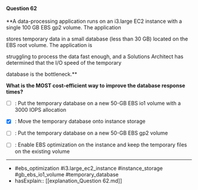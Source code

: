 #### Question  62

**A data-processing application runs on an i3.large EC2 instance with a single 100 GB EBS gp2 volume. The application

stores temporary data in a small database (less than 30 GB) located on the EBS root volume. The application is

struggling to process the data fast enough, and a Solutions Architect has determined that the I/O speed of the temporary

database is the bottleneck.**

**What is the MOST cost-efficient way to improve the database response times?**

- [ ] :  Put the temporary database on a new 50-GB EBS io1 volume with a 3000 IOPS allocation

- [x] :  Move the temporary database onto instance storage

- [ ] :  Put the temporary database on a new 50-GB EBS gp2 volume

- [ ] :  Enable EBS optimization on the instance and keep the temporary files on the existing volume

----

- #ebs_optimization #i3.large_ec2_instance #instance_storage #gb_ebs_io1_volume #temporary_database
- hasExplain:: [[explanation_Question  62.md]]
